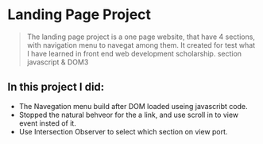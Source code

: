 # Landing Page Project
> The landing page project is a one page website, that have 4 sections, with navigation menu to navegat among them. It created for test what I have learned in front end web development scholarship. section javascript & DOM3
## In this project I did:
* The Navegation menu build after DOM loaded useing javascribt code.
* Stopped the natural behveor for the a link, and use scroll in to view event insted of it.
* Use Intersection Observer to select which section on view port.
